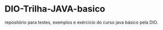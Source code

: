 # DIO-Trilha-JAVA-basico
repositório para testes, exemplos e exércicio do curso java básico pela DIO.
